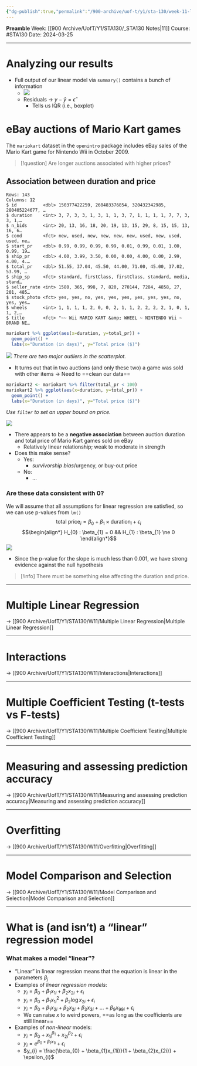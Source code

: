 ```yaml
---
{"dg-publish":true,"permalink":"/900-archive/uof-t/y1/sta-130/week-11-lecture/","created":"2024-03-25T10:14:53.377-07:00","updated":"2024-04-01T15:19:52.561-07:00"}
---
```


**Preamble**
Week: [[900 Archive/UofT/Y1/STA130/_STA130 Notes\|11]]
Course: #STA130
Date: 2024-03-25

---
# Analyzing our results

- Full output of our linear model via `summary()` contains a bunch of information
    - ![](https://i.imgur.com/3e4X11T.png)
    - Residuals → $y - \hat{y} = \hat{\epsilon}$
        - Tells us IQR (i.e., boxplot)

# eBay auctions of Mario Kart games

The `mariokart` dataset in the `openintro` package includes eBay sales of the Mario Kart game
for Nintendo Wii in October 2009.

> [!question] Are longer auctions associated with higher prices?

## Association between duration and price

```
Rows: 143
Columns: 12
$ id          <dbl> 150377422259, 260483376854, 320432342985, 280405224677, …
$ duration    <int> 3, 7, 3, 3, 1, 3, 1, 1, 3, 7, 1, 1, 1, 1, 7, 7, 3, 3, 1,…
$ n_bids      <int> 20, 13, 16, 18, 20, 19, 13, 15, 29, 8, 15, 15, 13, 16, 6…
$ cond        <fct> new, used, new, new, new, new, used, new, used, used, ne…
$ start_pr    <dbl> 0.99, 0.99, 0.99, 0.99, 0.01, 0.99, 0.01, 1.00, 0.99, 19…
$ ship_pr     <dbl> 4.00, 3.99, 3.50, 0.00, 0.00, 4.00, 0.00, 2.99, 4.00, 4.…
$ total_pr    <dbl> 51.55, 37.04, 45.50, 44.00, 71.00, 45.00, 37.02, 53.99, …
$ ship_sp     <fct> standard, firstClass, firstClass, standard, media, stand…
$ seller_rate <int> 1580, 365, 998, 7, 820, 270144, 7284, 4858, 27, 201, 485…
$ stock_photo <fct> yes, yes, no, yes, yes, yes, yes, yes, yes, no, yes, yes…
$ wheels      <int> 1, 1, 1, 1, 2, 0, 0, 2, 1, 1, 2, 2, 2, 2, 1, 0, 1, 1, 2,…
$ title       <fct> "~~ Wii MARIO KART &amp; WHEEL ~ NINTENDO Wii ~ BRAND NE…
```

```r
mariokart %>% ggplot(aes(x=duration, y=total_pr)) +
  geom_point() +
  labs(x="Duration (in days)", y="Total price ($)")
```

![](https://i.imgur.com/WByh8OB.png)
*There are two major outliers in the scatterplot.*
- It turns out that in two auctions (and only these two) a game was sold with other items → Need to ==clean our data==

```r
mariokart2 <- mariokart %>% filter(total_pr < 100)
mariokart2 %>% ggplot(aes(x=duration, y=total_pr)) +
  geom_point() +
  labs(x="Duration (in days)", y="Total price ($)")
```
*Use `filter` to set an upper bound on price.*

![](https://i.imgur.com/jfB24id.png)

- There appears to be a **negative association** between auction duration and total price of Mario Kart games sold on eBay
    - Relatively linear relationship; weak to moderate in strength
- Does this make sense?
    - Yes:
        - *survivorship bias*/urgency, or buy-out price
    - No:
        - …

### Are these data consistent with 0?

We will assume that all assumptions for linear regression are satisfied, so we can use p-values from `lm()`
$$\text{total price}_{i} = \beta_{0} + \beta_{1} \times \text{duration}_{i} + \epsilon_{i}$$
$$\begin{align*} H_{0} : \beta_{1} = 0 && H_{1} : \beta_{1} \ne 0 \end{align*}$$
![](https://i.imgur.com/0G4vAuC.png)

- Since the p-value for the slope is much less than 0.001, we have strong evidence against the null hypothesis

> [!info] There must be something else affecting the duration and price.

---
# Multiple Linear Regression

→ [[900 Archive/UofT/Y1/STA130/W11/Multiple Linear Regression\|Multiple Linear Regression]]

---
# Interactions

→ [[900 Archive/UofT/Y1/STA130/W11/Interactions\|Interactions]]

---
# Multiple Coefficient Testing (t-tests vs F-tests)

→ [[900 Archive/UofT/Y1/STA130/W11/Multiple Coefficient Testing\|Multiple Coefficient Testing]]

---
# Measuring and assessing prediction accuracy

→ [[900 Archive/UofT/Y1/STA130/W11/Measuring and assessing prediction accuracy\|Measuring and assessing prediction accuracy]]

---
# Overfitting

→ [[900 Archive/UofT/Y1/STA130/W11/Overfitting\|Overfitting]]

---
# Model Comparison and Selection

→ [[900 Archive/UofT/Y1/STA130/W11/Model Comparison and Selection\|Model Comparison and Selection]]

---
# What is (and isn’t) a “linear” regression model

### What makes a model “linear”?

- “Linear” in linear regression means that the equation is linear in the parameters $\beta_{j}$
- Examples of *linear regression models*:
    - $y_{i} = \beta_{0} + \beta_{1}x_{1i} + \beta_{2} x_{2i} + \epsilon_{i}$
    - $y_{i} = \beta_{0} + \beta_{1}x_{1i}^{2} + \beta_{2} \log x_{2i} + \epsilon_{i}$
    - $y_{i} = \beta_{0} + \beta_{1}x_{2i} + \beta_{2}x_{2i} + \beta_{3}x_{3i} + \dots + \beta_{9}x_{99i} + \epsilon_{i}$
    - We can raise $x$ to weird powers, ==as long as the coefficients are still linear==
- Examples of *non-linear* models:
    - $y_{i} = \beta_{0} + x_{1i}^{\beta_{1}} + x_{2i}^{\beta_{2}} + \epsilon_{i}$
    - $y_{i} = e^{\beta_{0} + \beta_{1}x_{1i}} + \epsilon_{i}$
    - $y_{i} = \frac{\beta_{0} + \beta_{1}x_{1i}}{1 + \beta_{2}x_{2i}} + \epsilon_{i}$

